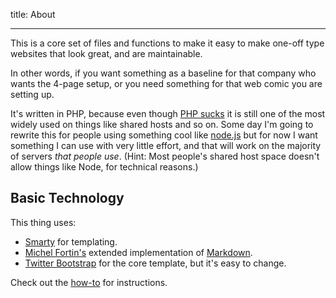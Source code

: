 title: About

---

This is a core set of files and functions to make it easy to make
one-off type websites that look great, and are maintainable.

In other words, if you want something as a baseline for that
company who wants the 4-page setup, or you need something for
that web comic you are setting up.

It's written in PHP, because even though [PHP sucks](phpsucks)
it is still one of the most widely used on things like shared
hosts and so on. Some day I'm going to rewrite this for people
using something cool like [node.js](nodejs) but for
now I want something I can use with very little effort, and
that will work on the majority of servers *that people use*.
(Hint: Most people's shared host space doesn't allow things
like Node, for technical reasons.)

Basic Technology
----------------

This thing uses:

* [Smarty](smarty) for templating.
* [Michel Fortin's](fortin) extended implementation of [Markdown](markdown).
* [Twitter Bootstrap](bootstrap) for the core template, but it's easy to change.

Check out the [how-to](./howto) for instructions.



[phpsucks]: http://webonastick.com/php.html "PHP Sucks"
[nodejs]: http://nodejs.org/ "Node.js home"
[smarty]: http://www.smarty.net/ "Smarty templating engine"
[fortin]: http://michelf.ca/projects/php-markdown/ "Michel Fortin's PHP implementation of Markdown"
[markdown]: http://daringfireball.net/projects/markdown/ "Markdown home"
[bootstrap]: http://twitter.github.com/bootstrap/ "Twitter Bootstrap"